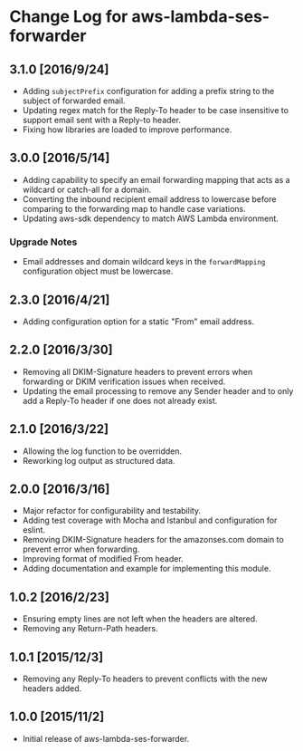 # Change Log for aws-lambda-ses-forwarder

## 3.1.0 [2016/9/24]

- Adding `subjectPrefix` configuration for adding a prefix string to the subject
of forwarded email.
- Updating regex match for the Reply-To header to be case insensitive to support
email sent with a Reply-to header.
- Fixing how libraries are loaded to improve performance.

## 3.0.0 [2016/5/14]

- Adding capability to specify an email forwarding mapping that acts as a
wildcard or catch-all for a domain.
- Converting the inbound recipient email address to lowercase before comparing
to the forwarding map to handle case variations.
- Updating aws-sdk dependency to match AWS Lambda environment.

### Upgrade Notes

- Email addresses and domain wildcard keys in the `forwardMapping` configuration
object must be lowercase.

## 2.3.0 [2016/4/21]

- Adding configuration option for a static "From" email address.

## 2.2.0 [2016/3/30]

- Removing all DKIM-Signature headers to prevent errors when forwarding or DKIM
verification issues when received.
- Updating the email processing to remove any Sender header and to only add a
Reply-To header if one does not already exist.

## 2.1.0 [2016/3/22]

- Allowing the log function to be overridden.
- Reworking log output as structured data.

## 2.0.0 [2016/3/16]

- Major refactor for configurability and testability.
- Adding test coverage with Mocha and Istanbul and configuration for eslint.
- Removing DKIM-Signature headers for the amazonses.com domain to prevent error
when forwarding.
- Improving format of modified From header.
- Adding documentation and example for implementing this module.

## 1.0.2 [2016/2/23]

- Ensuring empty lines are not left when the headers are altered.
- Removing any Return-Path headers.

## 1.0.1 [2015/12/3]

- Removing any Reply-To headers to prevent conflicts with the new headers added.

## 1.0.0 [2015/11/2]

- Initial release of aws-lambda-ses-forwarder.
